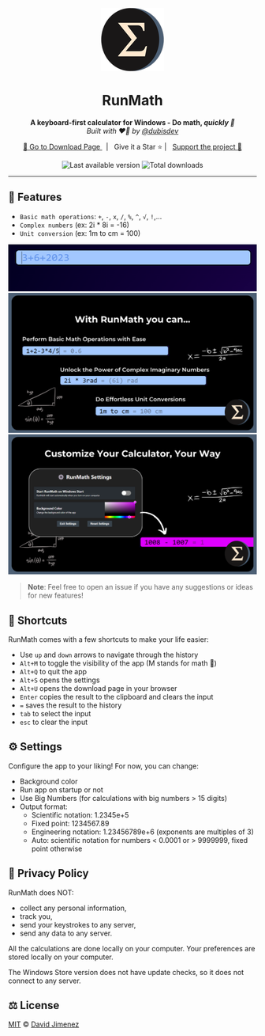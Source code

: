 <p align="center">
  <a href="https://github.com/kiimesoft/runmath">
    <img alt="Runmath icon" src="./src-tauri/icons/128x128.png"/>
  </a>
</p>

<h1 align="center">RunMath</h1>

<p align="center">
  <strong>A keyboard-first calculator for Windows - Do math, <i>quickly 🚀</i></strong>
  <br/>
  <i>Built with ❤️‍🔥 by <a href="https://github.com/dubisdev">@dubisdev</a></i>
</p>

<p align="center">
  <a href="https://github.com/kiimesoft/runmath/releases/latest">
    🔗 Go to Download Page
  </a>
    &nbsp; | &nbsp; Give it a Star ⭐ | &nbsp;
    <a href="https://www.buymeacoffee.com/dubisdev">Support the project 🤝</a>
</p>

<p align="center">
  <img
      src="https://img.shields.io/github/v/tag/kiimesoft/runmath?label=Version&style=flat-square"
      alt="Last available version" />
  <img
      src="https://img.shields.io/github/downloads/kiimesoft/runmath/total.svg?style=flat-square&color=blue&label=Downloads"
      alt="Total downloads" />
</p>

<hr />

## 🧮 Features

- `Basic math operations`: `+`, `-`, `x`, `/`, `%`, `^`, `√`, `!`,...
- `Complex numbers` (ex: 2i * 8i = -16)
- `Unit conversion` (ex: 1m to cm = 100)

<p align="center">
<img alt="Animated runmath gif" src="./assets/readme-animation.gif" width="734" />
<img alt="Runmath capabilities" src="./assets/1.png" width="734" />
<img alt="Runmath available config options" src="./assets/2.png" width="734" />

> **Note**: Feel free to open an issue if you have
> any suggestions or ideas for new features!

## 🚄 Shortcuts

RunMath comes with a few shortcuts to make your life easier:

- Use `up` and `down` arrows to navigate through the history
- `Alt+M` to toggle the visibility of the app (M stands for math 👀)
- `Alt+Q` to quit the app
- `Alt+S` opens the settings
- `Alt+U` opens the download page in your browser
- `Enter` copies the result to the clipboard and clears the input
- `=` saves the result to the history
- `tab` to select the input
- `esc` to clear the input

## ⚙️ Settings

Configure the app to your liking! For now, you can change:

- Background color
- Run app on startup or not
- Use Big Numbers (for calculations with big numbers > 15 digits)
- Output format:
  - Scientific notation: 1.2345e+5
  - Fixed point: 1234567.89
  - Engineering notation: 1.23456789e+6 (exponents are multiples of 3)
  - Auto: scientific notation for numbers < 0.0001 or > 9999999, fixed point otherwise

## 🔐 Privacy Policy

RunMath does NOT:

- collect any personal information,
- track you,
- send your keystrokes to any server,
- send any data to any server.

All the calculations are done locally on your computer.
Your preferences are stored locally on your computer.

The Windows Store version does not have update checks,
so it does not connect to any server.

## ⚖️ License

[MIT](./LICENSE.md) © [David Jimenez](https://dubis.dev)
